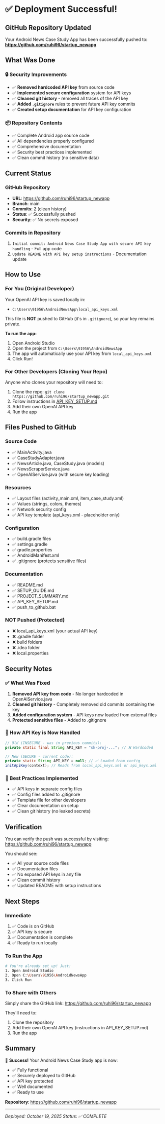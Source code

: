 # ✅ Deployment Successful!

## GitHub Repository Updated

Your Android News Case Study App has been successfully pushed to:
**https://github.com/ruhi96/startup_newapp**

## What Was Done

### 🔒 Security Improvements
- ✅ **Removed hardcoded API key** from source code
- ✅ **Implemented secure configuration** system for API keys
- ✅ **Cleaned git history** - removed all traces of the API key
- ✅ **Added `.gitignore`** rules to prevent future API key commits
- ✅ **Created setup documentation** for API key configuration

### 📦 Repository Contents
- ✅ Complete Android app source code
- ✅ All dependencies properly configured
- ✅ Comprehensive documentation
- ✅ Security best practices implemented
- ✅ Clean commit history (no sensitive data)

## Current Status

### GitHub Repository
- **URL**: https://github.com/ruhi96/startup_newapp
- **Branch**: main
- **Commits**: 2 (clean history)
- **Status**: ✅ Successfully pushed
- **Security**: ✅ No secrets exposed

### Commits in Repository
1. `Initial commit: Android News Case Study App with secure API key handling` - Full app code
2. `Update README with API key setup instructions` - Documentation update

## How to Use

### For You (Original Developer)
Your OpenAI API key is saved locally in:
- `C:\Users\91956\AndroidNewsApp\local_api_keys.xml`

This file is **NOT** pushed to GitHub (it's in `.gitignore`), so your key remains private.

**To run the app:**
1. Open Android Studio
2. Open the project from `C:\Users\91956\AndroidNewsApp`
3. The app will automatically use your API key from `local_api_keys.xml`
4. Click Run!

### For Other Developers (Cloning Your Repo)
Anyone who clones your repository will need to:
1. Clone the repo: `git clone https://github.com/ruhi96/startup_newapp.git`
2. Follow instructions in [API_KEY_SETUP.md](API_KEY_SETUP.md)
3. Add their own OpenAI API key
4. Run the app

## Files Pushed to GitHub

### Source Code
- ✅ MainActivity.java
- ✅ CaseStudyAdapter.java
- ✅ NewsArticle.java, CaseStudy.java (models)
- ✅ NewsScraperService.java
- ✅ OpenAIService.java (with secure key loading)

### Resources
- ✅ Layout files (activity_main.xml, item_case_study.xml)
- ✅ Values (strings, colors, themes)
- ✅ Network security config
- ✅ API key template (api_keys.xml - placeholder only)

### Configuration
- ✅ build.gradle files
- ✅ settings.gradle
- ✅ gradle.properties
- ✅ AndroidManifest.xml
- ✅ .gitignore (protects sensitive files)

### Documentation
- ✅ README.md
- ✅ SETUP_GUIDE.md
- ✅ PROJECT_SUMMARY.md
- ✅ API_KEY_SETUP.md
- ✅ push_to_github.bat

### NOT Pushed (Protected)
- ❌ local_api_keys.xml (your actual API key)
- ❌ .gradle folder
- ❌ build folders
- ❌ .idea folder
- ❌ local.properties

## Security Notes

### ✅ What Was Fixed
1. **Removed API key from code** - No longer hardcoded in OpenAIService.java
2. **Cleaned git history** - Completely removed old commits containing the key
3. **Added configuration system** - API keys now loaded from external files
4. **Protected sensitive files** - Added to .gitignore

### 🔐 How API Key is Now Handled
```java
// Old (INSECURE - was in previous commits):
private static final String API_KEY = "sk-proj-..."; // ❌ Hardcoded

// New (SECURE - current code):
private static String API_KEY = null; // ✅ Loaded from config
initApiKey(context); // Reads from local_api_keys.xml or api_keys.xml
```

### 📝 Best Practices Implemented
- ✅ API keys in separate config files
- ✅ Config files added to .gitignore
- ✅ Template file for other developers
- ✅ Clear documentation on setup
- ✅ Clean git history (no leaked secrets)

## Verification

You can verify the push was successful by visiting:
https://github.com/ruhi96/startup_newapp

You should see:
- ✅ All your source code files
- ✅ Documentation files
- ✅ No exposed API keys in any file
- ✅ Clean commit history
- ✅ Updated README with setup instructions

## Next Steps

### Immediate
1. ✅ Code is on GitHub
2. ✅ API key is secure
3. ✅ Documentation is complete
4. ✅ Ready to run locally

### To Run the App
```bash
# You're already set up! Just:
1. Open Android Studio
2. Open C:\Users\91956\AndroidNewsApp
3. Click Run
```

### To Share with Others
Simply share the GitHub link: https://github.com/ruhi96/startup_newapp

They'll need to:
1. Clone the repository
2. Add their own OpenAI API key (instructions in API_KEY_SETUP.md)
3. Run the app

## Summary

🎉 **Success!** Your Android News Case Study app is now:
- ✅ Fully functional
- ✅ Securely deployed to GitHub
- ✅ API key protected
- ✅ Well documented
- ✅ Ready to use

**Repository**: https://github.com/ruhi96/startup_newapp

---

*Deployed: October 19, 2025*
*Status: ✅ COMPLETE*

